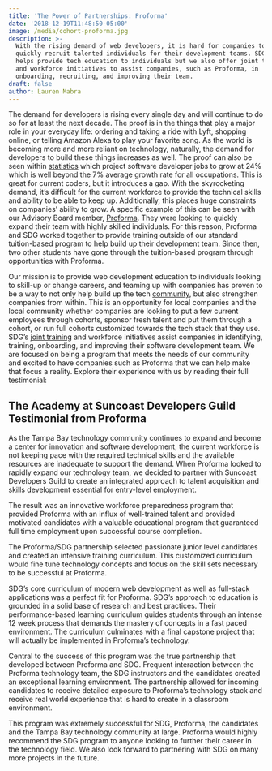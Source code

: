 ```yaml
---
title: 'The Power of Partnerships: Proforma'
date: '2018-12-19T11:48:50-05:00'
image: /media/cohort-proforma.jpg
description: >-
  With the rising demand of web developers, it is hard for companies to find and
  quickly recruit talented individuals for their development teams. SDG not only
  helps provide tech education to individuals but we also offer joint training
  and workforce initiatives to assist companies, such as Proforma, in
  onboarding, recruiting, and improving their team. 
draft: false
author: Lauren Mabra
---
```

The demand for developers is rising every single day and will continue to do so for at least the next decade. The proof is in the things that play a major role in your everyday life: ordering and taking a ride with Lyft, shopping online, or telling Amazon Alexa to play your favorite song. As the world is becoming more and more reliant on technology, naturally, the demand for developers to build these things increases as well. The proof can also be seen within [statistics](https://www.bls.gov/ooh/computer-and-information-technology/software-developers.htm) which project software developer jobs to grow at 24% which is well beyond the 7% average growth rate for all occupations. This is great for current coders, but it introduces a gap. With the skyrocketing demand, it’s difficult for the current workforce to provide the technical skills and ability to be able to keep up. Additionally, this places huge constraints on companies’ ability to grow. A specific example of this can be seen with our Advisory Board member, [Proforma](www.proforma.com). They were looking to quickly expand their team with highly skilled individuals. For this reason, Proforma and SDG worked together to provide training outside of our standard tuition-based program to help build up their development team. Since then, two other students have gone through the tuition-based program through opportunities with Proforma.

Our mission is to provide web development education to individuals looking to skill-up or change careers, and teaming up with companies has proven to be a way to not only help build up the tech [community](https://suncoast.io/blog/for-the-community-and-by-the-community/), but also strengthen companies from within. This is an opportunity for local companies and the local community whether companies are looking to put a few current employees through cohorts, sponsor fresh talent and put them through a cohort, or run full cohorts customized towards the tech stack that they use. SDG’s [joint training](https://suncoast.io/community/joint-training) and workforce initiatives assist companies in identifying, training, onboarding, and improving their software development team. We are focused on being a program that meets the needs of our community and excited to have companies such as Proforma that we can help make that focus a reality. Explore their experience with us by reading their full testimonial:

## The Academy at Suncoast Developers Guild Testimonial from Proforma

As the Tampa Bay technology community continues to expand and become a center for innovation and software development, the current workforce is not keeping pace with the required technical skills and the available resources are inadequate to support the demand.  When Proforma looked to rapidly expand our technology team, we decided to partner with Suncoast Developers Guild to create an integrated approach to talent acquisition and skills development essential for entry-level employment.  

The result was an innovative workforce preparedness program that provided Proforma with an influx of well-trained talent and provided motivated candidates with a valuable educational program that guaranteed full time employment upon successful course completion.  

The Proforma/SDG partnership selected passionate junior level candidates and created an intensive training curriculum.  This customized curriculum would fine tune technology concepts and focus on the skill sets necessary to be successful at Proforma.  

SDG’s core curriculum of modern web development as well as full-stack applications was a perfect fit for Proforma. SDG’s approach to education is grounded in a solid base of research and best practices.  Their performance-based learning curriculum guides students through an intense 12 week process that demands the mastery of concepts in a fast paced environment.  The curriculum culminates with a final capstone project that will actually be implemented in Proforma’s technology. 

Central to the success of this program was the true partnership that developed between Proforma and SDG. Frequent interaction between the Proforma technology team, the SDG instructors and the candidates created an exceptional learning environment.  The partnership allowed for incoming candidates to receive detailed exposure to Proforma’s technology stack and receive real world experience that is hard to create in a classroom environment.  

This program was extremely successful for SDG, Proforma, the candidates and the Tampa Bay technology community at large. Proforma would highly recommend the SDG program to anyone looking to further their career in the technology field.  We also look forward to partnering with SDG on many more projects in the future.
